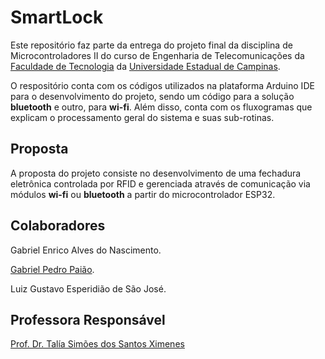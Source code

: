 # SmartLock

Este repositório faz parte da entrega do projeto final da disciplina de Microcontroladores II do curso de Engenharia de Telecomunicações da [Faculdade de Tecnologia](https://www.ft.unicamp.br/) da [Universidade Estadual de Campinas](https://www.unicamp.br/unicamp/).

O respositório conta com os códigos utilizados na plataforma Arduino IDE para o desenvolvimento do projeto, sendo um código para a solução **bluetooth** e outro, para **wi-fi**. Além disso, conta com os fluxogramas que explicam o processamento geral do sistema e suas sub-rotinas.

## Proposta

A proposta do projeto consiste no desenvolvimento de uma fechadura eletrônica controlada por RFID e gerenciada através de comunicação via módulos **wi-fi** ou **bluetooth** a partir do microcontrolador ESP32.

## Colaboradores

Gabriel Enrico Alves do Nascimento.

[Gabriel Pedro Paião](https://github.com/bieelpaiao).

Luiz Gustavo Esperidião de São José.

## Professora Responsável

[Prof. Dr. Talía Simões dos Santos Ximenes](https://www.ft.unicamp.br/pt-br/pessoas/docentes/talia)

